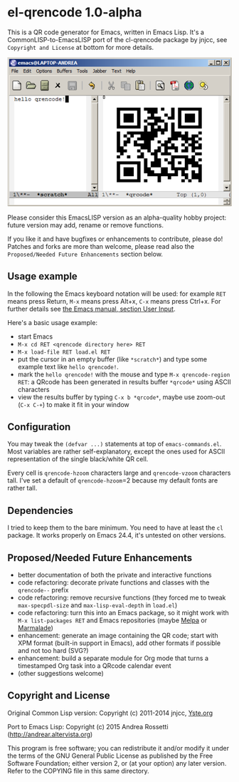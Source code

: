 el-qrencode 1.0-alpha
=====================

This is a QR code generator for Emacs, written in Emacs Lisp. It's a
CommonLISP-to-EmacsLISP port of the cl-qrencode package by jnjcc, see
`Copyright and License` at bottom for more details.

![usage example](https://github.com/thesoftwarebin/el-qrencode/blob/master/README.example.png)

Please consider this EmacsLISP version as an alpha-quality hobby
project: future version may add, rename or remove functions. 

If you like it and have bugfixes or enhancements to contribute, please
do! Patches and forks are more than welcome, please read also the
`Proposed/Needed Future Enhancements` section below.

Usage example
-------------

In the following the Emacs keyboard notation will be used: for example
`RET` means press Return, `M-x` means press Alt+x, `C-x` means press
Ctrl+x. For further details see
[the Emacs manual, section User Input](https://www.gnu.org/software/emacs/manual/html_node/emacs/User-Input.html).

Here's a basic usage example:

- start Emacs
- `M-x cd RET <qrencode directory here> RET`
- `M-x load-file RET load.el RET`
- put the cursor in an empty buffer (like `*scratch*`) and
type some example text like `hello qrencode!`.
- mark the `hello qrencode!` with the mouse and type
  `M-x qrencode-region RET`: a QRcode has been generated
  in results buffer `*qrcode*` using ASCII characters
- view the results buffer by typing `C-x b *qrcode*`,
  maybe use zoom-out (`C-x C-+`) to make it fit in your
  window
  
Configuration
-------------

You may tweak the `(defvar ...)` statements at top of
`emacs-commands.el`.  Most variables are rather self-explanatory,
except the ones used for ASCII representation of the single
black/white QR cell.

Every cell is `qrencode-hzoom` characters large and `qrencode-vzoom`
characters tall. I've set a default of `qrencode-hzoom`=2 because my
default fonts are rather tall.

Dependencies
------------

I tried to keep them to the bare minimum. You need to have at least
the `cl` package. It works properly on Emacs 24.4, it's untested on
other versions.

Proposed/Needed Future Enhancements
-----------------------------------

- better documentation of both the private and interactive functions
- code refactoring: decorate private functions and classes with the
  `qrencode--` prefix
- code refactoring: remove recursive functions (they forced me to
  tweak `max-specpdl-size` and `max-lisp-eval-depth` in `load.el`)
- code refactoring: turn this into an Emacs package, so it might work
  with `M-x list-packages RET` and Emacs repositories (maybe
  [Melpa](http://melpa.org) or
  [Marmalade](https://marmalade-repo.org/))
- enhancement: generate an image containing the QR code; start with
  XPM format (built-in support in Emacs), add other formats if
  possible and not too hard (SVG?)
- enhancement: build a separate module for Org mode that turns a
  timestamped Org task into a QRcode calendar event
- (other suggestions welcome)

Copyright and License
---------------------

Original Common Lisp version:
Copyright (c) 2011-2014 jnjcc, [Yste.org](http://www.yste.org)

Port to Emacs Lisp:
Copyright (c) 2015 Andrea Rossetti (http://andrear.altervista.org)

This program is free software; you can redistribute it and/or modify
it under the terms of the GNU General Public License as published by
the Free Software Foundation; either version 2, or (at your option)
any later version. Refer to the COPYING file in this same directory.
